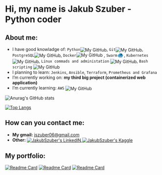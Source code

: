 # Hi, my name is Jakub Szuber - Python coder

## About me:
- I have good knowladge of: `Python`<img align="center" alt="My GitHub" width="22px" src="https://cdn3.iconfinder.com/data/icons/logos-and-brands-adobe/512/267_Python-512.png" style="max-width: 100%;">, `Git`<img align="center" alt="My GitHub" width="22px" src="https://upload.wikimedia.org/wikipedia/commons/thumb/3/3f/Git_icon.svg/1024px-Git_icon.svg.png" style="max-width: 100%;">, `PostgreSQL`<img align="center" alt="My GitHub" width="22px" src="https://user-images.githubusercontent.com/24623425/36042969-f87531d4-0d8a-11e8-9dee-e87ab8c6a9e3.png" style="max-width: 100%;">, `Docker`<img alt="My GitHub" width="22px" src="https://encrypted-tbn0.gstatic.com/images?q=tbn:ANd9GcSi1_7FTxqyDmil8VzRFOI86aoeUkwJ5hsa-A&usqp=CAU" style="max-width: 100%;"> , `Swarm`<img align="center" alt="My GitHub" width="22px" src="https://raw.githubusercontent.com/docker-library/docs/471fa6e4cb58062ccbf91afc111980f9c7004981/swarm/logo.png" style="max-width: 100%;">, `Kubernetes`<img align="center" alt="My GitHub" width="22px" src="https://upload.wikimedia.org/wikipedia/commons/thumb/3/39/Kubernetes_logo_without_workmark.svg/1200px-Kubernetes_logo_without_workmark.svg.png" style="max-width: 100%;">, `Linux commads and administation` <img align="center" alt="My GitHub" width="22px" src="https://cdn-icons-png.flaticon.com/512/6124/6124995.png" style="max-width: 100%;">, `Bash scripting` <img align="center" alt="My GitHub" width="22px" src="https://png2.cleanpng.com/sh/d68061772d7decbdc6ccf07239217a7a/L0KzQYm3WMA5N5txgJH0aYP2gLBuTfJie5kyi9pubHywg7T5igB1NZN0jeR3ZT32eLbzjL10a6NuiOZybnewfLL1hCVib5YyeARuYYToPbL1hL1lbZ1qjNc2ZnnvdcS0gf5lNZd0hNZucoOwebA0gvF0cF5ritH2LUXlRrLpUPU4OZJqetU6Lke0SIKAWcQxOWY4S6k6OEe4SYK4UMMveJ9s/kisspng-bash-shell-script-bourne-shell-scripting-language-create-and-delete-files-and-folders-in-bash-from-5b6ab0e71aebc1.7181794015337187591103.png" style="max-width: 100%;">
- I planning to learn: `Jenkins`, `Ansible`, `Terraform`, `Prometheus and Grafana`
- I’m currently working on: **my third big project (containerized web application)**
- I’m currently learning: `AWS` <img align="center" alt="My GitHub" width="22px" src="https://assets-global.website-files.com/602a97fb7ff89c083c49cc06/6246b1ccd1ed046cf04a228c_6c5ba19e1fcf-Logo.jpg" style="max-width: 100%;">

![Anurag's GitHub stats](https://github-readme-stats.vercel.app/api?username=JakubSzuber&show_icons=true&theme=gotham) 
<!--to change the color to white: theme=default-->

[![Top Langs](https://github-readme-stats.vercel.app/api/top-langs/?username=JakubSzuber&layout=compact&theme=gotham)](https://github.com/JakubSzuber/github-readme-stats)


## How can you contact me:
- **My gmail:** jszuber06@gmail.com
- **Other:**  <a href="https://www.linkedin.com/in/jakub-szuber-06602521a/">
<img align="center" alt="JakubSzuber's LinkedIN" width="22px" src="https://raw.githubusercontent.com/peterthehan/peterthehan/master/assets/linkedin.svg" /></a><a href="https://www.kaggle.com/jakubszuber">
<img align="center" alt="JakubSzuber's Kaggle" width="22px" src="https://www.kaggle.com/static/images/site-logo.svg" /></a>

## My portfolio:
[![Readme Card](https://github-readme-stats.vercel.app/api/pin/?username=JakubSzuber&repo=Local-Monuments-Website&theme=gotham)](https://github.com/JakubSzuber/Local-Monuments-Website)
[![Readme Card](https://github-readme-stats.vercel.app/api/pin/?username=JakubSzuber&repo=Score-Counter-Game&theme=gotham)](https://github.com/JakubSzuber/Score-Counter-Game)
[![Readme Card](https://github-readme-stats.vercel.app/api/pin/?username=JakubSzuber&repo=Animal-Hotels-Analysis&theme=gotham)](https://github.com/JakubSzuber/Animal-Hotels-Analysis)
